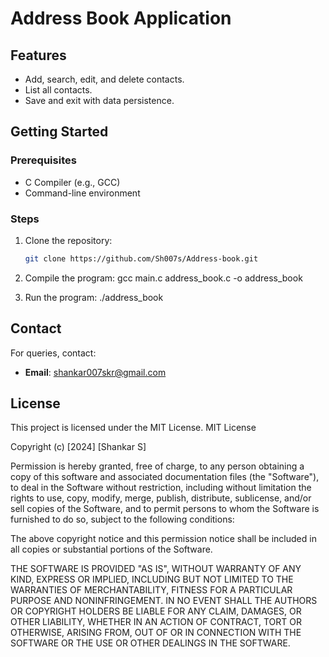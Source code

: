 # Address Book Application

## Features
- Add, search, edit, and delete contacts.
- List all contacts.
- Save and exit with data persistence.

## Getting Started

### Prerequisites
- C Compiler (e.g., GCC)
- Command-line environment

### Steps
1. Clone the repository:
   ```bash
   git clone https://github.com/Sh007s/Address-book.git

2. Compile the program:
    gcc main.c address_book.c -o address_book

3. Run the program:
    ./address_book


## Contact
For queries, contact:
- **Email**: [shankar007skr@gmail.com](mailto:shankar007skr@gmail.com)

## License
This project is licensed under the MIT License.
MIT License

Copyright (c) [2024] [Shankar S]

Permission is hereby granted, free of charge, to any person obtaining a copy
of this software and associated documentation files (the "Software"), to deal
in the Software without restriction, including without limitation the rights
to use, copy, modify, merge, publish, distribute, sublicense, and/or sell
copies of the Software, and to permit persons to whom the Software is
furnished to do so, subject to the following conditions:

The above copyright notice and this permission notice shall be included in
all copies or substantial portions of the Software.

THE SOFTWARE IS PROVIDED "AS IS", WITHOUT WARRANTY OF ANY KIND, EXPRESS OR
IMPLIED, INCLUDING BUT NOT LIMITED TO THE WARRANTIES OF MERCHANTABILITY,
FITNESS FOR A PARTICULAR PURPOSE AND NONINFRINGEMENT. IN NO EVENT SHALL THE
AUTHORS OR COPYRIGHT HOLDERS BE LIABLE FOR ANY CLAIM, DAMAGES, OR OTHER
LIABILITY, WHETHER IN AN ACTION OF CONTRACT, TORT OR OTHERWISE, ARISING FROM,
OUT OF OR IN CONNECTION WITH THE SOFTWARE OR THE USE OR OTHER DEALINGS IN
THE SOFTWARE.

